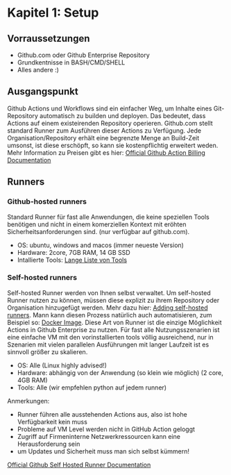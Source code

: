 # Kapitel 1: Setup

## Vorraussetzungen

 - Github.com oder Github Enterprise Repository
 - Grundkentnisse in BASH/CMD/SHELL
 - Alles andere :)

## Ausgangspunkt

Github Actions und Workflows sind ein einfacher Weg, um Inhalte eines Git-Repository automatisch zu builden und deployen. Das bedeutet, dass Actions auf einem existeirenden Repository operieren. Github.com stellt standard Runner zum Ausführen dieser Actions zu Verfügung. Jede Organisation/Repository erhält eine begrenzte Menge an Build-Zeit umsonst, ist diese erschöpft, so kann sie kostenpflichtig erweitert weden. Mehr Information zu Preisen gibt es hier: 
[Official Github Action Billing Documentation](https://docs.github.com/en/billing/managing-billing-for-github-actions/about-billing-for-github-actions)


## Runners

### Github-hosted runners

Standard Runner für fast alle Anwendungen, die keine speziellen Tools benötigen und nicht in einem komerziellen Kontext mit eröhten Sicherheitsanforderungen sind.  (nur verfügbar auf github.com).

 - OS: ubuntu, windows and macos (immer neueste Version)
 - Hardware: 2core, 7GB RAM, 14 GB SSD
 - Intallierte Tools: [Lange Liste von Tools](https://github.com/actions/runner-images#software-and-image-support)


### Self-hosted runners

Self-hosted Runner werden von Ihnen selbst verwaltet. Um self-hosted Runner nutzen zu können, müssen diese explizit zu ihrem Repository oder Organisation hinzugefügt werden. Mehr dazu hier: [Adding self-hosted runners](https://docs.github.com/en/actions/hosting-your-own-runners/adding-self-hosted-runners). Mann kann diesen Prozess natürlich auch automatisieren, zum Beispiel so: [Docker Image](https://hub.docker.com/repository/docker/vexx662/github-action-runner-proxy). Diese Art von Runner ist die einzige Möglichkeit Actions in  Github Enterprise zu nutzen. Für fast alle Nutzungsszenarien ist eine einfache VM mit den vorinstallierten tools völlig ausreichend, nur in Szenarien mit vielen parallelen Ausführungen mit langer Laufzeit ist es sinnvoll größer zu skalieren.

 - OS: Alle (Linux highly advised!)
 - Hardware: abhängig von der Anwendung (so klein wie möglich) (2 core, 4GB RAM)
 - Tools: Alle (wir empfehlen python auf jedem runner)

Anmerkungen:
 - Runner führen alle ausstehenden Actions aus, also ist hohe Verfügbarkeit kein muss
 - Probleme auf VM Level werden nicht in GitHub Action geloggt
 - Zugriff auf Firmeninterne Netzwerkressourcen kann eine Herausforderung sein
 - um Updates und Sicherheit muss man sich selbst kümmern!

[Official Github Self Hosted Runner Documentation](https://docs.github.com/en/actions/hosting-your-own-runners/about-self-hosted-runners)

